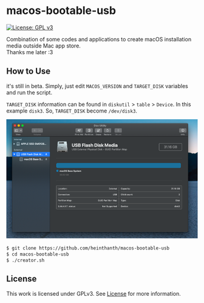 # macos-bootable-usb

[![License: GPL v3](https://img.shields.io/badge/License-GPL%20v3-blue.svg)](LICENSE.md)

Combination of some codes and applications to create macOS installation media outside Mac app store.\
Thanks me later :3

## How to Use

it's still in beta. Simply, just edit `MACOS_VERSION` and `TARGET_DISK` variables and run the script.

`TARGET_DISK` information can be found in `diskutil` > `table` > `Device`. In this example `disk3`. So, `TARGET_DISK` become `/dev/disk3`.

![diskutil](screenshots/diskutil.png)

```shell script
$ git clone https://github.com/heinthanth/macos-bootable-usb
$ cd macos-bootable-usb
$ ./creator.sh
```

## License

This work is licensed under GPLv3. See [License](LICENSE.md) for more information.

